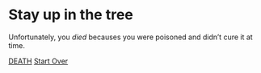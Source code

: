 # Stay up in the tree

Unfortunately, you _died_ becauses you were poisoned and didn’t cure it at time. 

[DEATH](26-death.md)        [Start Over](../README.md)
